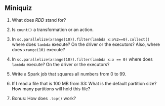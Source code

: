 Miniquiz
--------

1. What does *RDD* stand for?

2. Is `count()` a transformation or an action.

3. In `sc.parallelize(xrange(10)).filter(lambda x:x%2==0).collect()`
   where does `lambda` execute? On the driver or the executors? Also,
   where does `xrange(10)` execute?

4. In `sc.parallelize(xrange(10)).filter(lambda x:x == 0)` where does
   `lambda` execute? On the driver or the executors?

5. Write a Spark job that squares all numbers from 0 to 99.

6. If I read a file that is 100 MB from S3: What is the default
   partition size? How many partitions will hold this file?

7. Bonus: How does `.top()` work?